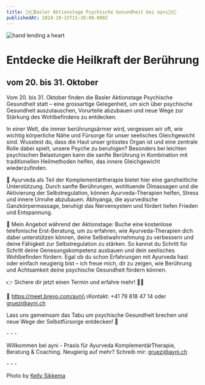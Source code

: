 ```yaml
---
title: 🧘‍♀️✨Basler Aktionstage Psychische Gesundheit bei ayni🧘‍♀️✨
publishedAt: 2024-10-15T15:30:00.000Z
---
```

![hand lending a heart](/images/28_psychischegesundheit_help.webp "A helping hand and heart")

# Entdecke die Heilkraft der Berührung 

## vom 20. bis 31. Oktober 

Vom 20. bis 31. Oktober finden die Basler Aktionstage Psychische Gesundheit statt – eine grossartige Gelegenheit, um sich über psychische Gesundheit auszutauschen, Vorurteile abzubauen und neue Wege zur Stärkung des Wohlbefindens zu entdecken.

In einer Welt, die immer berührungsärmer wird, vergessen wir oft, wie wichtig körperliche Nähe und Fürsorge für unser seelisches Gleichgewicht sind. Wusstest du, dass die Haut unser grösstes Organ ist und eine zentrale Rolle dabei spielt, unsere Psyche zu beruhigen? Besonders bei leichten psychischen Belastungen kann die sanfte Berührung in Kombination mit traditionellen Heilmethoden helfen, das innere Gleichgewicht wiederzufinden.

🌱 Ayurveda als Teil der Komplementärtherapie bietet hier eine ganzheitliche Unterstützung. Durch sanfte Berührungen, wohltuende Ölmassagen und die Aktivierung der Selbstregulation, können Ayurveda-Therapien helfen, Stress und innere Unruhe abzubauen. Abhyanga, die ayurvedische Ganzkörpermassage, beruhigt das Nervensystem und fördert tiefen Frieden und Entspannung.

📅 Mein Angebot während der Aktionstage: Buche eine kostenlose telefonische Erst-Beratung, um zu erfahren, wie Ayurveda-Therapien dich dabei unterstützen können, deine Selbstwahrnehmung zu verbessern und deine Fähigkeit zur Selbstregulation zu stärken. So kannst du Schritt für Schritt deine Genesungskompetenz ausbauen und dein seelisches Wohlbefinden fördern. Egal ob du schon Erfahrungen mit Ayurveda hast oder einfach neugierig bist – ich freue mich, dir zu zeigen, wie Berührung und Achtsamkeit deine psychische Gesundheit fördern können.

👉 Sichere dir jetzt einen Termin und erfahre mehr! 🌿✨

📆 https://meet.brevo.com/ayni\
📞Kontakt: +41 79 618 47 14 oder gruezi@ayni.ch

Lass uns gemeinsam das Tabu um psychische Gesundheit brechen und neue Wege der Selbstfürsorge entdecken! 💚

\- - -

Willkommen bei ayni - Praxis für Ayurveda KomplementärTherapie, Beratung & Coaching. Neugierig auf mehr? Schreib mir: gruezi@ayni.ch

\- - -

Photo by [Kelly Sikkema](https://unsplash.com/photos/person-reaching-black-heart-cutout-paper-XX2WTbLr3r8reac)
